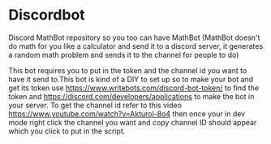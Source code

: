 # Discordbot
Discord MathBot repository so you too can have MathBot (MathBot doesn't do math for you like a calculator and send it to a discord server, it generates a random math problem and sends it to the channel for people to do)


This bot requires you to put in the token and the channel id you want to have it send to.This bot is kind of a DIY to set up so to make your bot and get its token use https://www.writebots.com/discord-bot-token/ to find the token and https://discord.com/developers/applications to make the bot in your server. To get the channel id refer to this video https://www.youtube.com/watch?v=Akturol-8o4 then once your in dev mode right click the channel you want and copy channel ID should appear which you click to put in the script.
